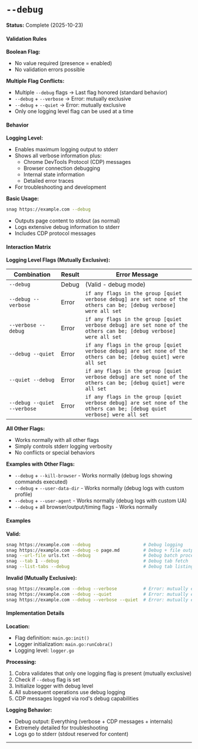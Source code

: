 # `--debug`

**Status:** Complete (2025-10-23)

#### Validation Rules

**Boolean Flag:**

- No value required (presence = enabled)
- No validation errors possible

**Multiple Flag Conflicts:**

- Multiple `--debug` flags → Last flag honored (standard behavior)
- `--debug` + `--verbose` → Error: mutually exclusive
- `--debug` + `--quiet` → Error: mutually exclusive
- Only one logging level flag can be used at a time

#### Behavior

**Logging Level:**

- Enables maximum logging output to stderr
- Shows all verbose information plus:
  - Chrome DevTools Protocol (CDP) messages
  - Browser connection debugging
  - Internal state information
  - Detailed error traces
- For troubleshooting and development

**Basic Usage:**

```bash
snag https://example.com --debug
```

- Outputs page content to stdout (as normal)
- Logs extensive debug information to stderr
- Includes CDP protocol messages

#### Interaction Matrix

**Logging Level Flags (Mutually Exclusive):**

| Combination                 | Result | Error Message                                                                                                           |
| --------------------------- | ------ | ----------------------------------------------------------------------------------------------------------------------- |
| `--debug`                   | Debug  | (Valid - debug mode)                                                                                                    |
| `--debug --verbose`         | Error  | `if any flags in the group [quiet verbose debug] are set none of the others can be; [debug verbose] were all set`       |
| `--verbose --debug`         | Error  | `if any flags in the group [quiet verbose debug] are set none of the others can be; [debug verbose] were all set`       |
| `--debug --quiet`           | Error  | `if any flags in the group [quiet verbose debug] are set none of the others can be; [debug quiet] were all set`         |
| `--quiet --debug`           | Error  | `if any flags in the group [quiet verbose debug] are set none of the others can be; [debug quiet] were all set`         |
| `--debug --quiet --verbose` | Error  | `if any flags in the group [quiet verbose debug] are set none of the others can be; [debug quiet verbose] were all set` |

**All Other Flags:**

- Works normally with all other flags
- Simply controls stderr logging verbosity
- No conflicts or special behaviors

**Examples with Other Flags:**

- `--debug` + `--kill-browser` - Works normally (debug logs showing commands executed)
- `--debug` + `--user-data-dir` - Works normally (debug logs with custom profile)
- `--debug` + `--user-agent` - Works normally (debug logs with custom UA)
- `--debug` + all browser/output/timing flags - Works normally

#### Examples

**Valid:**

```bash
snag https://example.com --debug                    # Debug logging
snag https://example.com --debug -o page.md         # Debug + file output
snag --url-file urls.txt --debug                    # Debug batch processing
snag --tab 1 --debug                                # Debug tab fetch
snag --list-tabs --debug                            # Debug tab listing
```

**Invalid (Mutually Exclusive):**

```bash
snag https://example.com --debug --verbose          # Error: mutually exclusive
snag https://example.com --debug --quiet            # Error: mutually exclusive
snag https://example.com --debug --verbose --quiet  # Error: mutually exclusive
```

#### Implementation Details

**Location:**

- Flag definition: `main.go:init()`
- Logger initialization: `main.go:runCobra()`
- Logging level: `logger.go`

**Processing:**

1. Cobra validates that only one logging flag is present (mutually exclusive)
2. Check if `--debug` flag is set
3. Initialize logger with debug level
4. All subsequent operations use debug logging
5. CDP messages logged via rod's debug capabilities

**Logging Behavior:**

- Debug output: Everything (verbose + CDP messages + internals)
- Extremely detailed for troubleshooting
- Logs go to stderr (stdout reserved for content)

---
